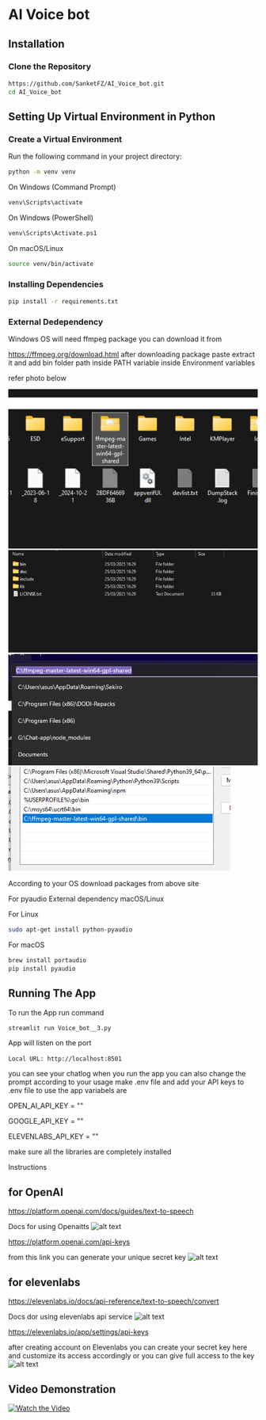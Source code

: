 # AI Voice bot

##  Installation

###  Clone the Repository
```sh
https://github.com/SanketFZ/AI_Voice_bot.git
cd AI_Voice_bot
```

## Setting Up Virtual Environment in Python

### Create a Virtual Environment
Run the following command in your project directory:

```bash
python -m venv venv
```

On Windows (Command Prompt)
```bash
venv\Scripts\activate
```

On Windows (PowerShell)
```bash
venv\Scripts\Activate.ps1
```

On macOS/Linux
```bash
source venv/bin/activate
```

### Installing Dependencies
```bash
pip install -r requirements.txt
```

### External Dedependency

Windows OS will need ffmpeg package you can download it from 

https://ffmpeg.org/download.html 
after downloading package paste extract it and 
add bin folder path inside PATH variable inside Environment variables

refer photo below 

![alt text](image.png)
![alt text](image-1.png)
![alt text](image-2.png)
![alt text](image-3.png)


According to your OS download packages from above site 

For pyaudio External dependency macOS/Linux 

For Linux
```bash
sudo apt-get install python-pyaudio
```
For macOS
```bash
brew install portaudio
pip install pyaudio
```

## Running The App

To run the App run command

```bash
streamlit run Voice_bot__3.py
```
App will listen on the port

```Local URL: http://localhost:8501 ```




you can see your chatlog when you run the app 
you can also change the prompt according to your usage
make .env file and add your API keys to .env file to use the app variabels are

OPEN_AI_API_KEY = ""

GOOGLE_API_KEY  = ""

ELEVENLABS_API_KEY = ""


make sure all the libraries are completely installed

Instructions
## for OpenAI

https://platform.openai.com/docs/guides/text-to-speech

Docs for using Openaitts
![alt text](image-7.png)

https://platform.openai.com/api-keys

from this link you can generate your unique secret key
![alt text](image-6.png)

## for elevenlabs 

https://elevenlabs.io/docs/api-reference/text-to-speech/convert

Docs dor using elevenlabs api service
![alt text](image-8.png)

https://elevenlabs.io/app/settings/api-keys

after creating  account on Elevenlabs you can create your secret key here
and customize its access accordingly or you can give full access to the key
![alt text](image-5.png)

## Video Demonstration

[![Watch the Video](image-4.png)](https://drive.google.com/file/d/1-eFP-haHnqrbT5KzxngMcsUEaTNXCBvu/view?usp=sharing)
